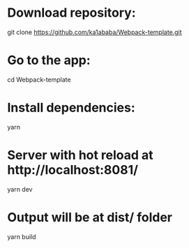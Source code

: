 # Download repository:
git clone https://github.com/ka1ababa/Webpack-template.git

# Go to the app:
cd Webpack-template

# Install dependencies:
yarn

# Server with hot reload at http://localhost:8081/
yarn dev

# Output will be at dist/ folder
yarn build
